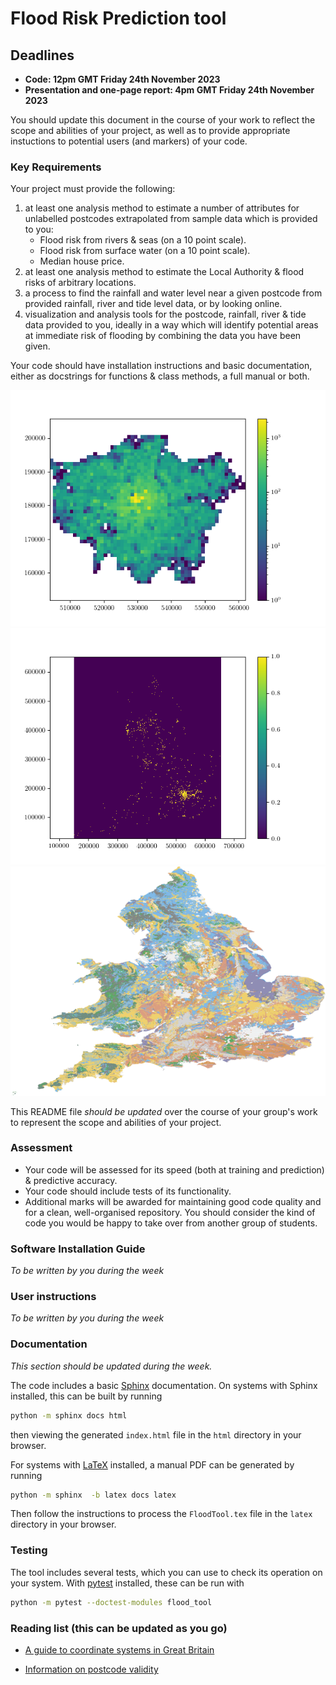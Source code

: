 # Flood Risk Prediction tool

## Deadlines
-  **Code: 12pm GMT Friday 24th November 2023**
-  **Presentation and one-page report: 4pm GMT Friday 24th November 2023**

You should update this document in the course of your work to reflect the scope and abilities of your project, as well as to provide appropriate instuctions to potential users (and markers) of your code.

### Key Requirements

Your project must provide the following:

 1. at least one analysis method to estimate a number of attributes for unlabelled postcodes extrapolated from sample data which is provided to you:
    - Flood risk from rivers & seas (on a 10 point scale).
    - Flood risk from surface water (on a 10 point scale).
    - Median house price.
 2. at least one analysis method to estimate the Local Authority & flood risks of arbitrary locations. 
 3. a process to find the rainfall and water level near a given postcode from provided rainfall, river and tide level data, or by looking online.
 4. visualization and analysis tools for the postcode, rainfall, river & tide data provided to you, ideally in a way which will identify potential areas at immediate risk of flooding by combining the data you have been given.
 
 Your code should have installation instructions and basic documentation, either as docstrings for functions & class methods, a full manual or both.

![London postcode density](images/LondonPostcodeDensity.png)
![England Flood Risk](images/EnglandFloodRisk.png)
![UK soil types](images/UKSoilTypes.png)

This README file *should be updated* over the course of your group's work to represent the scope and abilities of your project.

### Assessment

 - Your code will be assessed for its speed (both at training and prediction) & predictive accuracy.
 - Your code should include tests of its functionality.
 - Additional marks will be awarded for maintaining good code quality and for a clean, well-organised repository. You should consider the kind of code you would be happy to take over from another group of students.

 ### Software Installation Guide

*To be written by you during the week*

### User instructions

*To be written by you during the week*

### Documentation

*This section should be updated during the week.*

The code includes a basic [Sphinx](https://www.sphinx-doc.org) documentation. On systems with Sphinx installed, this can be built by running

```bash
python -m sphinx docs html
```

then viewing the generated `index.html` file in the `html` directory in your browser.

For systems with [LaTeX](https://www.latex-project.org/get/) installed, a manual PDF can be generated by running

```bash
python -m sphinx  -b latex docs latex
```

Then follow the instructions to process the `FloodTool.tex` file in the `latex` directory in your browser.

### Testing

The tool includes several tests, which you can use to check its operation on your system. With [pytest](https://doc.pytest.org/en/latest) installed, these can be run with

```bash
python -m pytest --doctest-modules flood_tool
```

### Reading list (this can be updated as you go)

 - [A guide to coordinate systems in Great Britain](https://webarchive.nationalarchives.gov.uk/20081023180830/http://www.ordnancesurvey.co.uk/oswebsite/gps/information/coordinatesystemsinfo/guidecontents/index.html)

 - [Information on postcode validity](https://assets.publishing.service.gov.uk/government/uploads/system/uploads/attachment_data/file/283357/ILRSpecification2013_14Appendix_C_Dec2012_v1.pdf)
